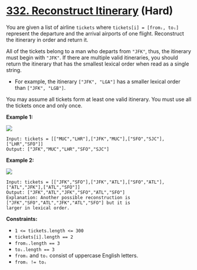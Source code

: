 # [332. Reconstruct Itinerary][link] (Hard)

[link]: https://leetcode.com/problems/reconstruct-itinerary/

You are given a list of airline `tickets` where `tickets[i] = [fromᵢ, toᵢ]` represent the departure
and the arrival airports of one flight. Reconstruct the itinerary in order and return it.

All of the tickets belong to a man who departs from `"JFK"`, thus, the itinerary must begin with
`"JFK"`. If there are multiple valid itineraries, you should return the itinerary that has the
smallest lexical order when read as a single string.

- For example, the itinerary `["JFK", "LGA"]` has a smaller lexical order than `["JFK", "LGB"]`.

You may assume all tickets form at least one valid itinerary. You must use all the tickets once and
only once.

**Example 1:**

![](https://assets.leetcode.com/uploads/2021/03/14/itinerary1-graph.jpg)

```
Input: tickets = [["MUC","LHR"],["JFK","MUC"],["SFO","SJC"],["LHR","SFO"]]
Output: ["JFK","MUC","LHR","SFO","SJC"]
```

**Example 2:**

![](https://assets.leetcode.com/uploads/2021/03/14/itinerary2-graph.jpg)

```
Input: tickets = [["JFK","SFO"],["JFK","ATL"],["SFO","ATL"],["ATL","JFK"],["ATL","SFO"]]
Output: ["JFK","ATL","JFK","SFO","ATL","SFO"]
Explanation: Another possible reconstruction is ["JFK","SFO","ATL","JFK","ATL","SFO"] but it is
larger in lexical order.
```

**Constraints:**

- `1 <= tickets.length <= 300`
- `tickets[i].length == 2`
- `fromᵢ.length == 3`
- `toᵢ.length == 3`
- `fromᵢ` and `toᵢ` consist of uppercase English letters.
- `fromᵢ != toᵢ`
